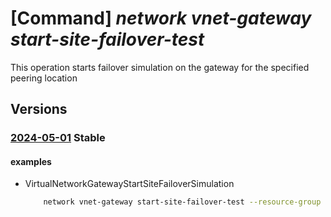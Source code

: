 # [Command] _network vnet-gateway start-site-failover-test_

This operation starts failover simulation on the gateway for the specified peering location

## Versions

### [2024-05-01](/Resources/mgmt-plane/L3N1YnNjcmlwdGlvbnMve30vcmVzb3VyY2Vncm91cHMve30vcHJvdmlkZXJzL21pY3Jvc29mdC5uZXR3b3JrL3ZpcnR1YWxuZXR3b3JrZ2F0ZXdheXMve30vc3RhcnRzaXRlZmFpbG92ZXJ0ZXN0/2024-05-01.xml) **Stable**

<!-- mgmt-plane /subscriptions/{}/resourcegroups/{}/providers/microsoft.network/virtualnetworkgateways/{}/startsitefailovertest 2024-05-01 -->

#### examples

- VirtualNetworkGatewayStartSiteFailoverSimulation
    ```bash
        network vnet-gateway start-site-failover-test --resource-group rg1 --virtual-network-gateway-name ergw --peering-location Vancouver
    ```
